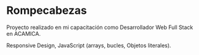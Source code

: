 # Rompecabezas
Proyecto realizado en mi capacitación como Desarrollador Web Full Stack en ACAMICA.

Responsive Design, JavaScript (arrays, bucles, Objetos literales).
